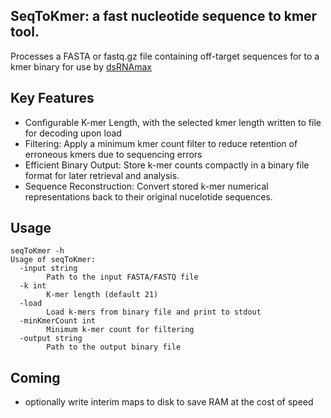 ## SeqToKmer: a fast nucleotide sequence to kmer tool.        

Processes a FASTA or fastq.gz file containing off-target sequences for to a kmer binary for use by [dsRNAmax](https://github.com/sfletc/dsRNAmax)


## Key Features

- Configurable K-mer Length, with the selected kmer length written to file for decoding upon load
- Filtering: Apply a minimum kmer count filter to reduce retention of erroneous kmers due to sequencing errors
- Efficient Binary Output: Store k-mer counts compactly in a binary file format for later retrieval and analysis.
- Sequence Reconstruction: Convert stored k-mer numerical representations back to their original nucelotide sequences.

## Usage

```
seqToKmer -h
Usage of seqToKmer:
  -input string
    	Path to the input FASTA/FASTQ file
  -k int
    	K-mer length (default 21)
  -load
    	Load k-mers from binary file and print to stdout
  -minKmerCount int
    	Minimum k-mer count for filtering
  -output string
    	Path to the output binary file
```

## Coming

- optionally write interim maps to disk to save RAM at the cost of speed
